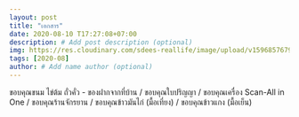 ```yaml
---
layout: post
title: "เอกสาร"
date: 2020-08-10 T17:27:08+07:00
description: # Add post description (optional)
img: https://res.cloudinary.com/sdees-reallife/image/upload/v1596857679/IMG_2894.jpg # Add image post (optional)
tags: [2020-08]
author: # Add name author (optional)
---
```

ขอบคุณขนม ไข่ต้ม ถั่วคั่ว - ของฝากจากที่บ้าน / ขอบคุณใบปริญญา / ขอบคุณเครื่อง Scan-All in One / ขอบคุณร้านจักรยาน / ขอบคุณข้าวมันไก่ (มื้อเที่ยง) / ขอบคุณข้าวแกง (มื้อเย็น)

<i class="fa fa-child" style="color:plum"></i>
